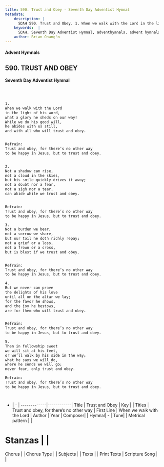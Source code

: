 ```yaml
---
title: 590. Trust and Obey - Seventh Day Adventist Hymnal
metadata:
    description: |
      SDAH 590. Trust and Obey. 1. When we walk with the Lord in the light of his word, what a glory he sheds on our way! While we do his good will, he abides with us still, and with all who will trust and obey. 
    keywords:  |
      SDAH, Seventh Day Adventist Hymnal, adventhymnals, advent hymnals, Trust and Obey, When we walk with the Lord ,Trust and obey, for there’s no other way
    author: Brian Onang'o
---
```


#### Advent Hymnals
## 590. TRUST AND OBEY
#### Seventh Day Adventist Hymnal

```txt



1.
When we walk with the Lord
in the light of his word,
what a glory he sheds on our way!
While we do his good will,
he abides with us still,
and with all who will trust and obey.


Refrain:
Trust and obey, for there’s no other way
to be happy in Jesus, but to trust and obey.


2.
Not a shadow can rise,
not a cloud in the skies,
but his smile quickly drives it away;
not a doubt nor a fear,
not a sigh nor a tear,
can abide while we trust and obey.


Refrain:
Trust and obey, for there’s no other way
to be happy in Jesus, but to trust and obey.

3.
Not a burden we bear,
not a sorrow we share,
but our toil he doth richly repay;
not a grief or a loss,
not a frown or a cross,
but is blest if we trust and obey.


Refrain:
Trust and obey, for there’s no other way
to be happy in Jesus, but to trust and obey.

4.
But we never can prove
the delights of his love
until all on the altar we lay;
for the favor he shows,
and the joy he bestows,
are for them who will trust and obey.


Refrain:
Trust and obey, for there’s no other way
to be happy in Jesus, but to trust and obey.

5.
Then in fellowship sweet
we will sit at his feet,
or we’ll walk by his side in the way;
what he says we will do,
where he sends we will go;
never fear, only trust and obey.

Refrain:
Trust and obey, for there’s no other way
to be happy in Jesus, but to trust and obey.




```

- |   -  |
-------------|------------|
Title | Trust and Obey |
Key |  |
Titles | Trust and obey, for there’s no other way |
First Line | When we walk with the Lord |
Author | 
Year | 
Composer|  |
Hymnal|  - |
Tune|  |
Metrical pattern | |
# Stanzas |  |
Chorus |  |
Chorus Type |  |
Subjects |  |
Texts |  |
Print Texts | 
Scripture Song |  |
  
